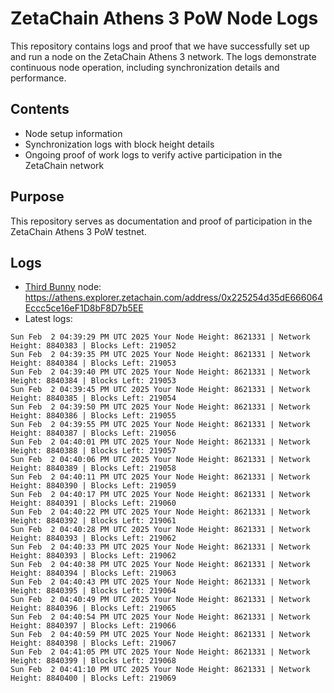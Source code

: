 # ZetaChain Athens 3 PoW Node Logs
This repository contains logs and proof that we have successfully set up and run a node on the ZetaChain Athens 3 network. The logs demonstrate continuous node operation, including synchronization details and performance.

## Contents
- Node setup information
- Synchronization logs with block height details
- Ongoing proof of work logs to verify active participation in the ZetaChain network

## Purpose
This repository serves as documentation and proof of participation in the ZetaChain Athens 3 PoW testnet.

## Logs

- [Third Bunny](https://thirdbunny.xyz/) node: https://athens.explorer.zetachain.com/address/0x225254d35dE666064Eccc5ce16eF1D8bF8D7b5EE
- Latest logs:
```
Sun Feb  2 04:39:29 PM UTC 2025 Your Node Height: 8621331 | Network Height: 8840383 | Blocks Left: 219052
Sun Feb  2 04:39:35 PM UTC 2025 Your Node Height: 8621331 | Network Height: 8840384 | Blocks Left: 219053
Sun Feb  2 04:39:40 PM UTC 2025 Your Node Height: 8621331 | Network Height: 8840384 | Blocks Left: 219053
Sun Feb  2 04:39:45 PM UTC 2025 Your Node Height: 8621331 | Network Height: 8840385 | Blocks Left: 219054
Sun Feb  2 04:39:50 PM UTC 2025 Your Node Height: 8621331 | Network Height: 8840386 | Blocks Left: 219055
Sun Feb  2 04:39:55 PM UTC 2025 Your Node Height: 8621331 | Network Height: 8840387 | Blocks Left: 219056
Sun Feb  2 04:40:01 PM UTC 2025 Your Node Height: 8621331 | Network Height: 8840388 | Blocks Left: 219057
Sun Feb  2 04:40:06 PM UTC 2025 Your Node Height: 8621331 | Network Height: 8840389 | Blocks Left: 219058
Sun Feb  2 04:40:11 PM UTC 2025 Your Node Height: 8621331 | Network Height: 8840390 | Blocks Left: 219059
Sun Feb  2 04:40:17 PM UTC 2025 Your Node Height: 8621331 | Network Height: 8840391 | Blocks Left: 219060
Sun Feb  2 04:40:22 PM UTC 2025 Your Node Height: 8621331 | Network Height: 8840392 | Blocks Left: 219061
Sun Feb  2 04:40:28 PM UTC 2025 Your Node Height: 8621331 | Network Height: 8840393 | Blocks Left: 219062
Sun Feb  2 04:40:33 PM UTC 2025 Your Node Height: 8621331 | Network Height: 8840393 | Blocks Left: 219062
Sun Feb  2 04:40:38 PM UTC 2025 Your Node Height: 8621331 | Network Height: 8840394 | Blocks Left: 219063
Sun Feb  2 04:40:43 PM UTC 2025 Your Node Height: 8621331 | Network Height: 8840395 | Blocks Left: 219064
Sun Feb  2 04:40:49 PM UTC 2025 Your Node Height: 8621331 | Network Height: 8840396 | Blocks Left: 219065
Sun Feb  2 04:40:54 PM UTC 2025 Your Node Height: 8621331 | Network Height: 8840397 | Blocks Left: 219066
Sun Feb  2 04:40:59 PM UTC 2025 Your Node Height: 8621331 | Network Height: 8840398 | Blocks Left: 219067
Sun Feb  2 04:41:05 PM UTC 2025 Your Node Height: 8621331 | Network Height: 8840399 | Blocks Left: 219068
Sun Feb  2 04:41:10 PM UTC 2025 Your Node Height: 8621331 | Network Height: 8840400 | Blocks Left: 219069
```
